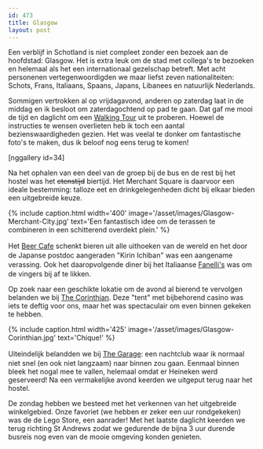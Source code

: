 ```yaml
---
id: 473
title: Glasgow
layout: post
---
```

Een verblijf in Schotland is niet compleet zonder een bezoek aan de hoofdstad: Glasgow. Het is extra leuk om de stad met collega's te bezoeken en helemaal als het een internationaal gezelschap betreft. Met acht personenen vertegenwoordigden we maar liefst zeven nationaliteiten: Schots, Frans, Italiaans, Spaans, Japans, Libanees en natuurlijk Nederlands.

Sommigen vertrokken al op vrijdagavond, anderen op zaterdag laat in de middag en ik besloot om zaterdagochtend op pad te gaan. Dat gaf me mooi de tijd en daglicht om een <a href="http://www.frommers.com/destinations/glasgow/747006">Walking Tour</a> uit te proberen. Hoewel de instructies te wensen overlieten heb ik toch een aantal bezienswaardigheden gezien. Het was veelal te donker om fantastische foto's te maken, dus ik beloof nog eens terug te komen!

[nggallery id=34]

Na het ophalen van een deel van de groep bij de bus en de rest bij het hostel was het <del>etenstijd</del> biertijd. Het Merchant Square is daarvoor een ideale bestemming: talloze eet en drinkgelegenheden dicht bij elkaar bieden een uitgebreide keuze.
<div></div>

{% include caption.html
    width='400'
    image='/asset/images/Glasgow-Merchant-City.jpg' 
    text='Een fantastisch idee om de terassen te combineren in een schitterend overdekt plein.'
%}

Het <a style="line-height: 1.5;" href="http://www.beercafe.co.uk/">Beer Cafe</a> schenkt bieren uit alle uithoeken van de wereld en het door de Japanse postdoc aangeraden "Kirin Ichiban" was een aangename verassing. Ook het daaropvolgende diner bij het Italiaanse <a style="line-height: 1.5;" href="http://www.fanellisglasgow.com/">Fanelli's</a> was om de vingers bij af te likken.

Op zoek naar een geschikte lokatie om de avond al bierend te vervolgen belanden we bij <a href="http://www.thecorinthianclub.co.uk/">The Corinthian</a>. Deze "tent" met bijbehorend casino was iets te deftig voor ons, maar het was spectaculair om even binnen gekeken te hebben.

{% include caption.html
    width='425'
    image='/asset/images/Glasgow-Corinthian.jpg' 
    text='Chique!'
%}

Uiteindelijk belandden we bij <a style="line-height: 1.5;" href="http://www.garageglasgow.co.uk/">The Garage</a>: een nachtclub waar ik normaal niet snel (en ook niet langzaam) naar binnen zou gaan. Eenmaal binnen bleek het nogal mee te vallen, helemaal omdat er Heineken werd geserveerd! Na een vermakelijke avond keerden we uitgeput terug naar het hostel.

De zondag hebben we besteed met het verkennen van het uitgebreide winkelgebied. Onze favoriet (we hebben er zeker een uur rondgekeken) was de de Lego Store, een aanrader! Met het laatste daglicht keerden we terug richting St Andrews zodat we gedurende de bijna 3 uur durende busreis nog even van de mooie omgeving konden genieten.